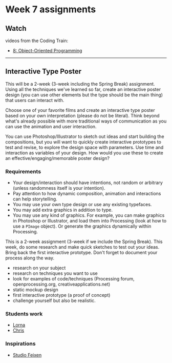 # Week 7 assignments

## Watch 

videos from the Coding Train:
- [8: Object-Oriented Programming](https://www.youtube.com/watch?v=YcbcfkLzgvs&list=PLRqwX-V7Uu6bb7z2IJaTlzwzIg_5yvL4i)

-----

## Interactive Type Poster
This will be a 2-week (3-week including the Spring Break) assignment. Using all the techniques we've learned so far, create an interactive poster design (you can use other elements but the type should be the main thing) that users can interact with.

Choose one of your favorite films and create an interactive type poster based on your own interpretation (please do not be literal). Think beyond what's already possible with more traditional ways of communication as you can use the animation and user interaction.

You can use Photoshop/Illustrator to sketch out ideas and start building the compositions, but you will want to quickly create interactive prototypes to test and revise, to explore the design space with parameters. Use time and interaction as variables of your design. How would you use these to create an effective/engaging/memorable poster design?
  
### Requirements
- Your design/interaction should have intentions, not random or arbitrary (unless randomness itself is your intention).
- Pay attention to how dynamic composition, animation and interactions can help storytelling.
- You may use your own type design or use any existing typefaces.
- You may add extra graphics in addition to type.
- You may use any kind of graphics. For example, you can make graphics in Photoshop or Illustrator, and load them into Processing (look at how to use a `PImage` object). Or generate the graphics dynamically within Processing.

This is a 2-week assignment (3-week if we include the Spring Break). This week, do some research and make quick sketches to test out your ideas. Bring back the first interactive prototype. Don't forget to document your process along the way.

- research on your subject
- research on techniques you want to use
- look for examples of code/techniques (Processing forum, openprocessing.org, creativeapplications.net)
- static mockup design
- first interactive prototype (a proof of concept)
- challenge yourself but also be realistic.


### Students work
- [Lorna](http://mica-gd405.paperdove.com/2017/poster/LornaPittaway/)
- [Chris](http://mica-gd405.paperdove.com/2017/poster/ChrisFodge/empty-example/)
  
### Inspirations
- [Studio Feixen](http://www.itsnicethat.com/articles/studio-feixen-graphic-design-030317)

